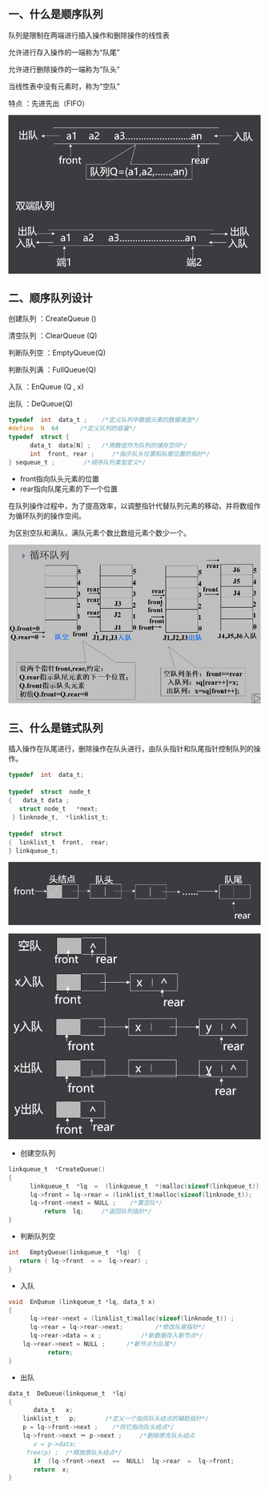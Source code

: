 ## 一、什么是顺序队列

队列是限制在两端进行插入操作和删除操作的线性表

允许进行存入操作的一端称为“队尾”

允许进行删除操作的一端称为“队头”

当线性表中没有元素时，称为“空队”

特点 ：先进先出（FIFO）

![队列](../images/30.png)

## 二、顺序队列设计

创建队列 ：CreateQueue ()

清空队列 ：ClearQueue (Q)

判断队列空 ：EmptyQueue(Q)

判断队列满 ：FullQueue(Q)

入队 ：EnQueue (Q , x)

出队 ：DeQueue(Q)

```c
typedef  int  data_t ;    /*定义队列中数据元素的数据类型*/
#define  N  64	    /*定义队列的容量*/
typedef  struct {
      data_t  data[N] ;   /*用数组作为队列的储存空间*/
      int  front, rear ;     /*指示队头位置和队尾位置的指针*/
} sequeue_t ; 	     /*顺序队列类型定义*/

```

- front指向队头元素的位置
-  rear指向队尾元素的下一个位置

在队列操作过程中，为了提高效率，以调整指针代替队列元素的移动，并将数组作为循环队列的操作空间。

为区别空队和满队，满队元素个数比数组元素个数少一个。

![队列](../images/31.png)

## 三、什么是链式队列

插入操作在队尾进行，删除操作在队头进行，由队头指针和队尾指针控制队列的操作。

```c
typedef  int  data_t;  

typedef  struct  node_t
{   data_t data ;		
   struct node_t   *next; 	
 } linknode_t,  *linklist_t;   

typedef  struct
{  linklist_t  front,  rear; 
} linkqueue_t; 		
```
![队列](../images/32.png)

![队列](../images/33.png)

- 创建空队列

```c
linkqueue_t  *CreateQueue()
{ 
      linkqueue_t  *lq  =  (linkqueue_t  *)malloc(sizeof(linkqueue_t));
      lq->front = lq->rear = (linklist_t)malloc(sizeof(linknode_t));
      lq->front->next = NULL ;	  /*置空队*/
          return  lq;     /*返回队列指针*/
}

```

- 判断队列空

```c
int   EmptyQueue(linkqueue_t  *lq)  { 
   return ( lq->front  = =  lq->rear) ;
} 

```

- 入队

```c
void  EnQueue (linkqueue_t *lq, data_t x)
{
      lq->rear->next = (linklist_t)malloc(sizeof(linknode_t)) ; 
      lq->rear = lq->rear->next; 	     /*修改队尾指针*/
      lq->rear->data = x ;		     /*新数据存入新节点*/
	lq->rear->next = NULL ;	     /*新节点为队尾*/
           return;
}

```

- 出队

```c
data_t  DeQueue(linkqueue_t  *lq)
{
       data_t   x;
	linklist_t   p;	       /*定义一个指向队头结点的辅助指针*/
	p = lq->front->next ;    /*将它指向队头结点*/
	lq->front->next ＝ p->next ;     /*删除原先队头结点
       x = p->data;
	 free(p) ; 	/*释放原队头结点*/
       if  (lq->front->next  ==  NULL)  lq->rear  =  lq->front;
       return  x;
}

```

